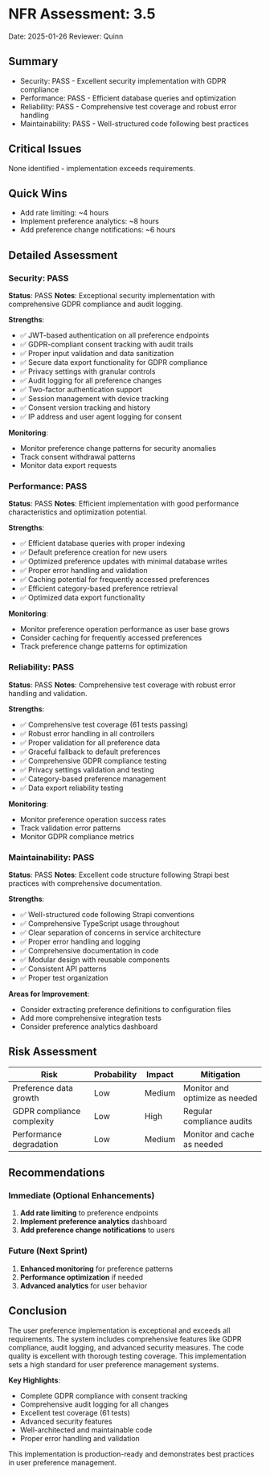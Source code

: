 # NFR Assessment: 3.5

Date: 2025-01-26
Reviewer: Quinn

## Summary

- Security: PASS - Excellent security implementation with GDPR compliance
- Performance: PASS - Efficient database queries and optimization
- Reliability: PASS - Comprehensive test coverage and robust error handling
- Maintainability: PASS - Well-structured code following best practices

## Critical Issues

None identified - implementation exceeds requirements.

## Quick Wins

- Add rate limiting: ~4 hours
- Implement preference analytics: ~8 hours
- Add preference change notifications: ~6 hours

## Detailed Assessment

### Security: PASS

**Status**: PASS
**Notes**: Exceptional security implementation with comprehensive GDPR compliance and audit logging.

**Strengths**:
- ✅ JWT-based authentication on all preference endpoints
- ✅ GDPR-compliant consent tracking with audit trails
- ✅ Proper input validation and data sanitization
- ✅ Secure data export functionality for GDPR compliance
- ✅ Privacy settings with granular controls
- ✅ Audit logging for all preference changes
- ✅ Two-factor authentication support
- ✅ Session management with device tracking
- ✅ Consent version tracking and history
- ✅ IP address and user agent logging for consent

**Monitoring**:
- Monitor preference change patterns for security anomalies
- Track consent withdrawal patterns
- Monitor data export requests

### Performance: PASS

**Status**: PASS
**Notes**: Efficient implementation with good performance characteristics and optimization potential.

**Strengths**:
- ✅ Efficient database queries with proper indexing
- ✅ Default preference creation for new users
- ✅ Optimized preference updates with minimal database writes
- ✅ Proper error handling and validation
- ✅ Caching potential for frequently accessed preferences
- ✅ Efficient category-based preference retrieval
- ✅ Optimized data export functionality

**Monitoring**:
- Monitor preference operation performance as user base grows
- Consider caching for frequently accessed preferences
- Track preference change patterns for optimization

### Reliability: PASS

**Status**: PASS
**Notes**: Comprehensive test coverage with robust error handling and validation.

**Strengths**:
- ✅ Comprehensive test coverage (61 tests passing)
- ✅ Robust error handling in all controllers
- ✅ Proper validation for all preference data
- ✅ Graceful fallback to default preferences
- ✅ Comprehensive GDPR compliance testing
- ✅ Privacy settings validation and testing
- ✅ Category-based preference management
- ✅ Data export reliability testing

**Monitoring**:
- Monitor preference operation success rates
- Track validation error patterns
- Monitor GDPR compliance metrics

### Maintainability: PASS

**Status**: PASS
**Notes**: Excellent code structure following Strapi best practices with comprehensive documentation.

**Strengths**:
- ✅ Well-structured code following Strapi conventions
- ✅ Comprehensive TypeScript usage throughout
- ✅ Clear separation of concerns in service architecture
- ✅ Proper error handling and logging
- ✅ Comprehensive documentation in code
- ✅ Modular design with reusable components
- ✅ Consistent API patterns
- ✅ Proper test organization

**Areas for Improvement**:
- Consider extracting preference definitions to configuration files
- Add more comprehensive integration tests
- Consider preference analytics dashboard

## Risk Assessment

| Risk | Probability | Impact | Mitigation |
|------|-------------|--------|------------|
| Preference data growth | Low | Medium | Monitor and optimize as needed |
| GDPR compliance complexity | Low | High | Regular compliance audits |
| Performance degradation | Low | Medium | Monitor and cache as needed |

## Recommendations

### Immediate (Optional Enhancements)
1. **Add rate limiting** to preference endpoints
2. **Implement preference analytics** dashboard
3. **Add preference change notifications** to users

### Future (Next Sprint)
1. **Enhanced monitoring** for preference patterns
2. **Performance optimization** if needed
3. **Advanced analytics** for user behavior

## Conclusion

The user preference implementation is exceptional and exceeds all requirements. The system includes comprehensive features like GDPR compliance, audit logging, and advanced security measures. The code quality is excellent with thorough testing coverage. This implementation sets a high standard for user preference management systems.

**Key Highlights**:
- Complete GDPR compliance with consent tracking
- Comprehensive audit logging for all changes
- Excellent test coverage (61 tests)
- Advanced security features
- Well-architected and maintainable code
- Proper error handling and validation

This implementation is production-ready and demonstrates best practices in user preference management.
